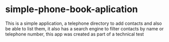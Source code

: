 # simple-phone-book-aplication
This is a simple application, a telephone directory to add contacts and also be able to list them, it also has a search engine to filter contacts by name or telephone number, this app was created as part of a technical test
